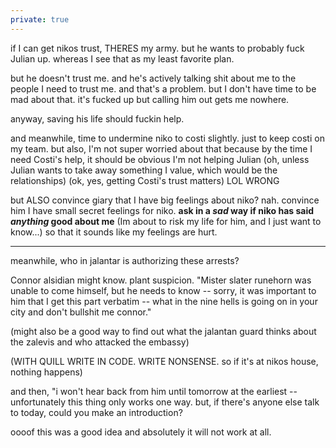 ```yaml
---
private: true
---
```


if I can get nikos trust, THERES my army. but he wants to probably fuck Julian up. whereas I see that as my least favorite plan. 

but he doesn't trust me. and he's actively talking shit about me to the people I need to trust me. and that's a problem. but I don't have time to be  mad about that. it's fucked up but calling him out gets me nowhere. 

anyway, saving his life should fuckin help. 

and meanwhile, time to undermine niko to costi slightly. just to keep costi on my team. but also, I'm not super worried about that because by the time I need Costi's help, it should be obvious I'm not helping Julian (oh, unless Julian wants to take away something I value, which would be the relationships) (ok, yes, getting Costi's trust matters) LOL WRONG

but ALSO convince giary that I have big feelings about niko? nah. convince him I have small secret feelings for niko. **ask in a *sad* way if niko has said *anything* good about me** (Im about to risk my life for him, and I just want to know...) so that it sounds like my feelings are hurt.

-----

meanwhile, who in jalantar is authorizing these arrests?

Connor alsidian might know. plant suspicion. "Mister slater runehorn was unable to come himself, but he needs to know -- sorry, it was important to him that I get this part verbatim -- what in the nine hells is going on in your city and don't bullshit me connor."

(might also be a good way to find out what the jalantan guard thinks about the zalevis and who attacked the embassy)

(WITH QUILL WRITE IN CODE. WRITE NONSENSE. so if it's at nikos house, nothing happens)

and then, "i won't hear back from him until tomorrow at the earliest -- unfortunately this thing only works one way. but, if there's anyone else  talk to today, could you make an introduction? 

oooof this was a good idea and absolutely it will not work at all. 